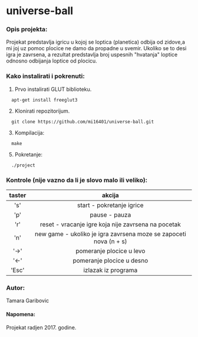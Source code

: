 # universe-ball

### Opis projekta:

Projekat predstavlja igricu u kojoj se loptica (planetica) odbija od zidove,a mi joj
uz pomoc plocice ne damo da propadne u svemir. Ukoliko se to desi igra je zavrsena,
a rezultat predstavlja broj uspesnih "hvatanja" loptice odnosno odbijanja loptice od 
plocicu.

### Kako instalirati i pokrenuti:
1. Prvo instalirati GLUT biblioteku.
  ```
    apt-get install freeglut3
  ```
2. Klonirati repozitorijum.
  ```
    git clone https://github.com/mi16401/universe-ball.git
  ```
3. Kompilacija:
  ```
    make
  ```
5. Pokretanje:
  ```
    ./project
  ```
### Kontrole (nije vazno da li je slovo malo ili veliko):
| **taster** | **akcija** |
| :---:  | :---: |
| 's' | start - pokretanje igrice |
| 'p' | pause - pauza |
| 'r' | reset - vracanje igre koja nije zavrsena na pocetak |
| 'n' | new game - ukoliko je igra zavrsena moze se zapoceti nova (n + s) |
| '->' | pomeranje plocice u levo |
| '<-' | pomeranje plocice u desno |
| 'Esc' | izlazak iz programa |

### Autor:
Tamara Garibovic

#### Napomena: 
Projekat radjen 2017. godine.

